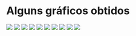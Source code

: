 # Alguns gráficos obtidos

<img src="https://github.com/bruno-said/r-language/blob/main/img/23.svg" />
<img src="https://github.com/bruno-said/r-language/blob/main/img/27.svg" />
<img src="https://github.com/bruno-said/r-language/blob/main/img/28.svg" />
<img src="https://github.com/bruno-said/r-language/blob/main/img/29.svg" />
<img src="https://github.com/bruno-said/r-language/blob/main/img/30.svg" />
<img src="https://github.com/bruno-said/r-language/blob/main/img/31.svg" />
<img src="https://github.com/bruno-said/r-language/blob/main/img/32.svg" />
<img src="https://github.com/bruno-said/r-language/blob/main/img/33.svg" />
<img src="https://github.com/bruno-said/r-language/blob/main/img/34.svg" />
<img src="https://github.com/bruno-said/r-language/blob/main/img/36.svg" />
